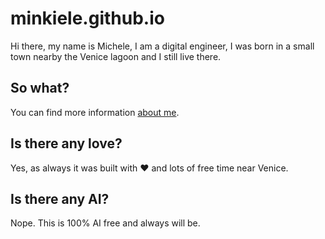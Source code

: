 # minkiele.github.io

Hi there, my name is Michele, I am a digital engineer, I was born
in a small town nearby the Venice lagoon and I still live there.

## So what?

You can find more information [about me](/about).

## Is there any love?

Yes, as always it was built with ❤️ and lots of free time near Venice.

## Is there any AI?

Nope. This is 100% AI free and always will be.
